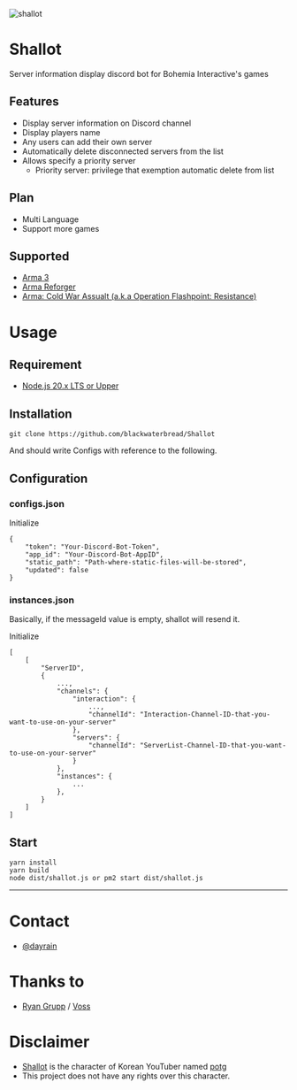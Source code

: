 ![shallot](https://github.com/blackwaterbread/poro/assets/40688555/7193cd47-7510-4b9f-812c-b0f98d4d66a2)
# Shallot
Server information display discord bot for Bohemia Interactive's games

## Features
* Display server information on Discord channel
* Display players name
* Any users can add their own server
* Automatically delete disconnected servers from the list
* Allows specify a priority server
    - Priority server: privilege that exemption automatic delete from list

## Plan
* Multi Language
* Support more games

## Supported
* [Arma 3](https://store.steampowered.com/app/107410/Arma_3/)
* [Arma Reforger](https://store.steampowered.com/app/1874880/Arma_Reforger/)
* [Arma: Cold War Assualt (a.k.a Operation Flashpoint: Resistance)](https://store.steampowered.com/app/65790/ARMA_Cold_War_Assault/)

# Usage
## Requirement
* [Node.js 20.x LTS or Upper](https://nodejs.org)

## Installation
```
git clone https://github.com/blackwaterbread/Shallot
```
And should write Configs with reference to the following.

## Configuration
### configs.json
Initialize
```
{
    "token": "Your-Discord-Bot-Token",
    "app_id": "Your-Discord-Bot-AppID",
    "static_path": "Path-where-static-files-will-be-stored",
    "updated": false
}
```

### instances.json
Basically, if the messageId value is empty, shallot will resend it.

Initialize
```
[
    [
        "ServerID",
        {
            ...,
            "channels": {
                "interaction": {
                    ...,
                    "channelId": "Interaction-Channel-ID-that-you-want-to-use-on-your-server"
                },
                "servers": {
                    "channelId": "ServerList-Channel-ID-that-you-want-to-use-on-your-server"
                }
            },
            "instances": {
                ...
            },
        }
    ]
]
```

## Start
```
yarn install
yarn build
node dist/shallot.js or pm2 start dist/shallot.js
```

---

# Contact
* [@dayrain](https://discord.com/users/119027576692801536)

# Thanks to
* [Ryan Grupp](https://code.clearbackblast.com/Theowningone) / [Voss](https://code.clearbackblast.com/Theowningone/voss)

# Disclaimer
* [Shallot](https://namu.wiki/w/%EC%83%AC%EB%A1%AF(%ED%8C%A5%EC%A5%90%20%EC%8B%9C%EB%A6%AC%EC%A6%88)) is the character of Korean YouTuber named [potg](https://www.youtube.com/channel/UCw4MwGSaNYbG0cKV02Kq6tw)
* This project does not have any rights over this character.